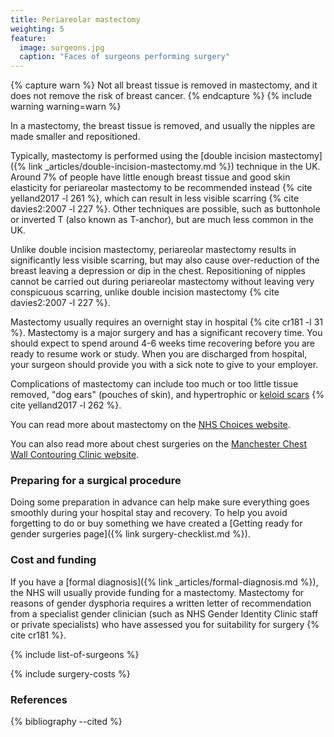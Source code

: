 ```yaml
---
title: Periareolar mastectomy
weighting: 5
feature:
  image: surgeons.jpg
  caption: "Faces of surgeons performing surgery"
---
```


{% capture warn %}
Not all breast tissue is removed in mastectomy, and it does not remove the risk of breast cancer.
{% endcapture %}
{% include warning warning=warn %}

In a mastectomy, the breast tissue is removed, and usually the nipples are made smaller and repositioned.

Typically, mastectomy is performed using the [double incision mastectomy]({% link _articles/double-incision-mastectomy.md %}) technique in the UK. Around 7% of people have little enough breast tissue and good skin elasticity for periareolar mastectomy to be recommended instead {% cite yelland2017 -l 261 %}, which can result in less visible scarring {% cite davies2:2007 -l 227 %}. Other techniques are possible, such as buttonhole or inverted T (also known as T-anchor), but are much less common in the UK.

Unlike double incision mastectomy, periareolar mastectomy results in significantly less visible scarring, but may also cause over-reduction of the breast leaving a depression or dip in the chest. Repositioning of nipples cannot be carried out during periareolar mastectomy without leaving very conspicuous scarring, unlike double incision mastectomy {% cite davies2:2007 -l 227 %}.

Mastectomy usually requires an overnight stay in hospital {% cite cr181 -l 31 %}. Mastectomy is a major surgery and has a significant recovery time. You should expect to spend around 4-6 weeks time recovering before you are ready to resume work or study. When you are discharged from hospital, your surgeon should provide you with a sick note to give to your employer.

Complications of mastectomy can include too much or too little tissue removed, "dog ears" (pouches of skin), and hypertrophic or [keloid scars](http://www.nhs.uk/Livewell/skin/Pages/Keloidscarring.aspx) {% cite yelland2017 -l 262 %}.

You can read more about mastectomy on the [NHS Choices website](http://www.nhs.uk/conditions/mastectomy/Pages/Introduction.aspx).

You can also read more about chest surgeries on the [Manchester Chest Wall Contouring Clinic website](http://www.pat.nhs.uk/our-services/general-surgery-gender.htm).

### Preparing for a surgical procedure

Doing some preparation in advance can help make sure everything goes smoothly during your hospital stay and recovery. To help you avoid forgetting to do or buy something we have created a [Getting ready for gender surgeries page]({% link surgery-checklist.md %}).

### Cost and funding

If you have a [formal diagnosis]({% link _articles/formal-diagnosis.md %}), the NHS will usually provide funding for a mastectomy. Mastectomy for reasons of gender dysphoria requires a written letter of recommendation from a specialist gender clinician (such as NHS Gender Identity Clinic staff or private specialists) who have assessed you for suitability for surgery {% cite cr181 %}.

{% include list-of-surgeons %}

{% include surgery-costs %}

### References

{% bibliography --cited %}
